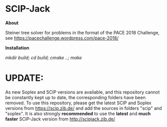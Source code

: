 # SCIP-Jack

**About**

Steiner tree solver for problems in the format of the PACE 2018 Challenge, see
https://pacechallenge.wordpress.com/pace-2018/


**Installation**

*mkdir build;
cd build;
cmake ..; 
make*

# UPDATE:

As new Soplex and SCIP versions are available, and this repository cannot be constantly kept up to date, the corresponding folders 
have been removed. To use this repository, please get the latest SCIP and Soplex versions from https://scip.zib.de/ and add the sources in folders "scip" and "soplex". It is also strongly **recommended** to use the **latest** and **much faster** SCIP-Jack version from http://scipjack.zib.de/
